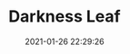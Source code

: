 ---
id_post: 9
title: "Darkness Leaf"
slug: 'darkness-leaf'
date: 2021-01-26 22:29:26
description: 'Darkness consume life.'
image: 'https://i.postimg.cc/RF3NnkYj/IMG-20201114-164000.jpg'
categories: abstrak
artist: 'Gallery teplok.id'
instagram: 'dian_djoyo'
---